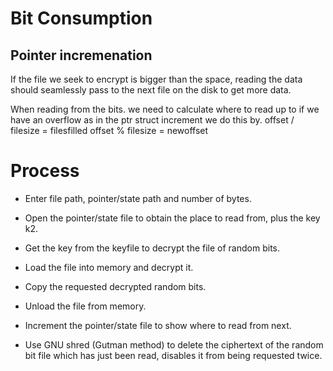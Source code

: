 # Bit Consumption

## Pointer incremenation 
If the file we seek to encrypt is bigger than the space, reading the data should
seamlessly pass to the next file on the disk to get more data.

When reading from the bits. we need to calculate where to read up to if we have 
an overflow as in the ptr struct increment we do this by.
offset / filesize = filesfilled
offset % filesize = newoffset 


# Process
- Enter file path, pointer/state path and number of bytes.

- Open the pointer/state file to obtain the place to read from, plus the key k2.
- Get the key from the keyfile to decrypt the file of random bits.

- Load the file into memory and decrypt it.
- Copy the requested decrypted random bits.
- Unload the file from memory.
- Increment the pointer/state file to show where to read from next.
- Use GNU shred (Gutman method) to delete the ciphertext of the random bit file
which has just been read, disables it from being requested twice.

